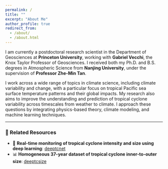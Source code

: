 ```yaml
---
permalink: /
title: ""
excerpt: "About Me"
author_profile: true
redirect_from: 
  - /about/
  - /about.html
---
```



I am currently a postdoctoral research scientist in the Department of Geosciences at **Princeton University**, working with **Gabriel Vecchi**, the Knox Taylor Professor of Geosciences. I received both my Ph.D. and B.S. degrees in Atmospheric Science from **Nanjing University**, under the supervision of **Professor Zhe-Min Tan**.

I work across a wide range of topics in climate science, including climate variability and change, with a particular focus on tropical Pacific sea surface temperature patterns and their global impacts. My research also aims to improve the understanding and prediction of tropical cyclone variability across timescales from weather to climate. I approach these questions by integrating physics-based theory, climate modeling, and machine learning techniques.

---

### 🔗 Related Resources

- 📡 **Real-time monitoring of tropical cyclone intensity and size using deep learning**: [deeptcnet](https://forecast.nju.edu.cn/deeptcnet)
- 📊 **Homogeneous 37-year dataset of tropical cyclone inner-to-outer size**: [deeptcsize](https://forecast.nju.edu.cn/deeptcnet/dataset.html)
